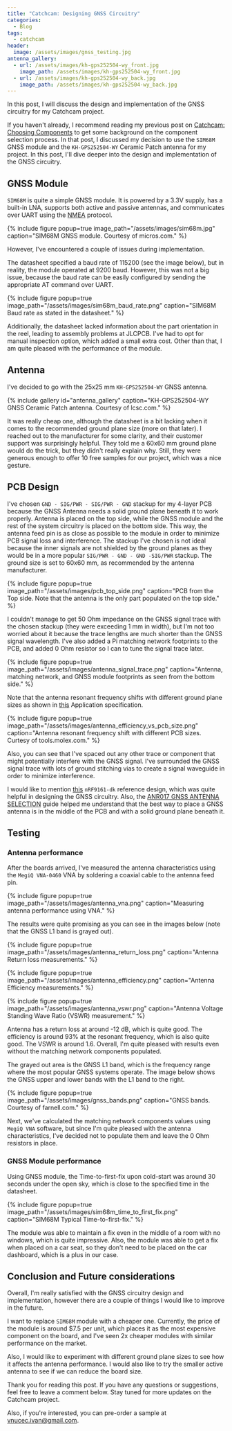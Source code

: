 ```yaml
---
title: "Catchcam: Designing GNSS Circuitry"
categories:
  - Blog
tags:
  - catchcam
header:
  image: /assets/images/gnss_testing.jpg
antenna_gallery:
  - url: /assets/images/kh-gps252504-wy_front.jpg
    image_path: /assets/images/kh-gps252504-wy_front.jpg
  - url: /assets/images/kh-gps252504-wy_back.jpg
    image_path: /assets/images/kh-gps252504-wy_back.jpg
---
```


In this post, I will discuss the design and implementation of the GNSS circuitry for my Catchcam project.

If you haven't already, I recommend reading my previous post on [Catchcam: Choosing Components](https://ivanvnucec.github.io/blog/catchcam-choosing-components/#gnss-module-and-antenna) to get some background on the component selection process. In that post, I discussed my decision to use the `SIM68M` GNSS module and the `KH-GPS252504-WY` Ceramic Patch antenna for my project. In this post, I'll dive deeper into the design and implementation of the GNSS circuitry.

## GNSS Module

`SIM68M` is quite a simple GNSS module. It is powered by a 3.3V supply, has a built-in LNA, supports both active and passive antennas, and communicates over UART using the [NMEA](https://simcom.ee/documents/SIM33ELA/MT3333%20Platform%20NMEA%20Message%20Specification%20For%20GPS%2BGLONASS_V1.00.pdf) protocol.

{% include figure popup=true image_path="/assets/images/sim68m.jpg" caption="SIM68M GNSS module. Courtesy of micros.com." %}

However, I've encountered a couple of issues during implementation.

The datasheet specified a baud rate of 115200 (see the image below), but in reality, the module operated at 9200 baud. However, this was not a big issue, because the baud rate can be easily configured by sending the appropriate AT command over UART.

{% include figure popup=true image_path="/assets/images/sim68m_baud_rate.png" caption="SIM68M Baud rate as stated in the datasheet." %}

Additionally, the datasheet lacked information about the part orientation in the reel, leading to assembly problems at JLCPCB. I've had to opt for manual inspection option, which added a small extra cost. Other than that, I am quite pleased with the performance of the module.

## Antenna

I've decided to go with the 25x25 mm `KH-GPS252504-WY` GNSS antenna.

{% include gallery id="antenna_gallery" caption="KH-GPS252504-WY GNSS Ceramic Patch antenna. Courtesy of lcsc.com." %}

It was really cheap one, although the datasheet is a bit lacking when it comes to the recommended ground plane size (more on that later). I reached out to the manufacturer for some clarity, and their customer support was surprisingly helpful. They told me a 60x60 mm ground plane would do the trick, but they didn't really explain why. Still, they were generous enough to offer 10 free samples for our project, which was a nice gesture.

## PCB Design

I've chosen `GND - SIG/PWR - SIG/PWR - GND` stackup for my 4-layer PCB because the GNSS Antenna needs a solid ground plane beneath it to work properly. Antenna is placed on the top side, while the GNSS module and the rest of the system circuitry is placed on the bottom side. This way, the antenna feed pin is as close as possible to the module in order to minimize PCB signal loss and interference. The stackup I've chosen is not ideal because the inner signals are not shielded by the ground planes as they would be in a more popular `SIG/PWR - GND - GND -SIG/PWR` stackup. The ground size is set to 60x60 mm, as recommended by the antenna manufacturer.

{% include figure popup=true image_path="/assets/images/pcb_top_side.png" caption="PCB from the Top side. Note that the antenna is the only part populated on the top side." %}

I couldn't manage to get 50 Ohm impedance on the GNSS signal trace with the chosen stackup (they were exceeding 1 mm in width), but I'm not too worried about it because the trace lengths are much shorter than the GNSS signal wavelength. I've also added a Pi matching network footprints to the PCB, and added 0 Ohm resistor so I can to tune the signal trace later.

{% include figure popup=true image_path="/assets/images/antenna_signal_trace.png" caption="Antenna, matching network, and GNSS module footprints as seen from the bottom side." %}

Note that the antenna resonant frequency shifts with different ground plane sizes as shown in [this](https://tools.molex.com/pdm_docs/as/2088900001-AS.pdf) Application specification.

{% include figure popup=true image_path="/assets/images/antenna_efficiency_vs_pcb_size.png" caption="Antenna resonant frequency shift with different PCB sizes. Curtesy of tools.molex.com." %}

Also, you can see that I've spaced out any other trace or component that might potentially interfere with the GNSS signal. I've surrounded the GNSS signal trace with lots of ground stitching vias to create a signal waveguide in order to minimize interference.

I would like to mention [this](https://cadlab.io/project/27806/master/circuit/NDAwNjg4LlBjYkRvYw%3D%3D) `nRF9161-dk` reference design, which was quite helpful in designing the GNSS circuitry. Also, the [ANR017 GNSS ANTENNA SELECTION](https://www.we-online.com/catalog/media/o171079v410%20ANR017_GNSS_Antenna_Selection.pdf) guide helped me understand that the best way to place a GNSS antenna is in the middle of the PCB and with a solid ground plane beneath it.

## Testing

### Antenna performance

After the boards arrived, I've measured the antenna characteristics using the `MegiQ VNA-0460` VNA by soldering a coaxial cable to the antenna feed pin.

{% include figure popup=true image_path="/assets/images/antenna_vna.png" caption="Measuring antenna performance using VNA." %}

The results were quite promising as you can see in the images below (note that the GNSS L1 band is grayed out).

{% include figure popup=true image_path="/assets/images/antenna_return_loss.png" caption="Antenna Return loss measurements." %}

{% include figure popup=true image_path="/assets/images/antenna_efficiency.png" caption="Antenna Efficiency measurements." %}

{% include figure popup=true image_path="/assets/images/antenna_vswr.png" caption="Antenna Voltage Standing Wave Ratio (VSWR) measurement." %}

Antenna has a return loss at around -12 dB, which is quite good. The efficiency is around 93% at the resonant frequency, which is also quite good. The VSWR is around 1.6. Overall, I'm quite pleased with results even without the matching network components populated.

The grayed out area is the GNSS L1 band, which is the frequency range where the most popular GNSS systems operate. The image below shows the GNSS upper and lower bands with the L1 band to the right.

{% include figure popup=true image_path="/assets/images/gnss_bands.png" caption="GNSS bands. Courtesy of farnell.com." %}

Next, we've calculated the matching network components values using `MegiQ VNA` software, but since I'm quite pleased with the antenna characteristics, I've decided not to populate them and leave the 0 Ohm resistors in place.

### GNSS Module performance

Using GNSS module, the Time-to-first-fix upon cold-start was around 30 seconds under the open sky, which is close to the specified time in the datasheet.

{% include figure popup=true image_path="/assets/images/sim68m_time_to_first_fix.png" caption="SIM68M Typical Time-to-first-fix." %}

The module was able to maintain a fix even in the middle of a room with no windows, which is quite impressive. Also, the module was able to get a fix when placed on a car seat, so they don't need to be placed on the car dashboard, which is a plus in our case.

## Conclusion and Future considerations

Overall, I'm really satisfied with the GNSS circuitry design and implementation, however there are a couple of things I would like to improve in the future.

I want to replace `SIM68M` module with a cheaper one. Currently, the price of the module is around $7.5 per unit, which places it as the most expensive component on the board, and I've seen 2x cheaper modules with similar performance on the market.

Also, I would like to experiment with different ground plane sizes to see how it affects the antenna performance. I would also like to try the smaller active antenna to see if we can reduce the board size.

Thank you for reading this post. If you have any questions or suggestions, feel free to leave a comment below. Stay tuned for more updates on the Catchcam project.

Also, if you're interested, you can pre-order a sample at [vnucec.ivan@gmail.com](mailto:vnucec.ivan@gmail.com).
